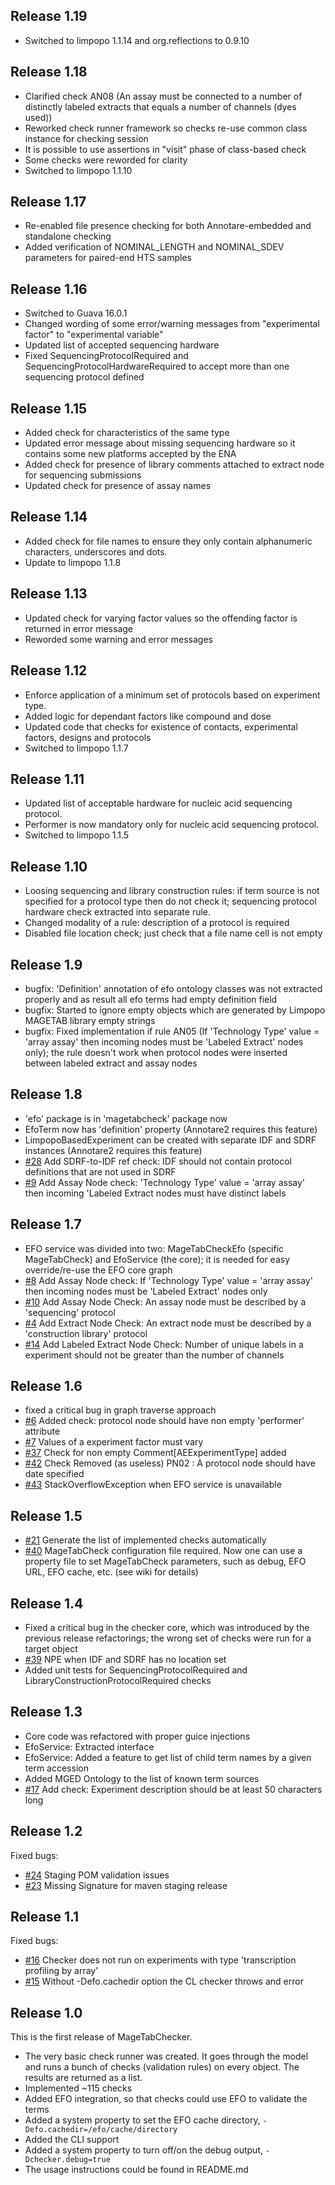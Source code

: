## Release 1.19

  * Switched to limpopo 1.1.14 and org.reflections to 0.9.10

## Release 1.18

  * Clarified check AN08 (An assay must be connected to a number of distinctly labeled extracts that equals a number of channels (dyes used))
  * Reworked check runner framework so checks re-use common class instance for checking session
  * It is possible to use assertions in "visit" phase of class-based check
  * Some checks were reworded for clarity
  * Switched to limpopo 1.1.10
  
## Release 1.17

  * Re-enabled file presence checking for both Annotare-embedded and standalone checking 
  * Added verification of NOMINAL_LENGTH and NOMINAL_SDEV parameters for paired-end HTS samples

## Release 1.16

  * Switched to Guava 16.0.1
  * Changed wording of some error/warning messages from "experimental factor" to "experimental variable"
  * Updated list of accepted sequencing hardware
  * Fixed SequencingProtocolRequired and SequencingProtocolHardwareRequired to accept more than one sequencing protocol defined

## Release 1.15

  * Added check for characteristics of the same type
  * Updated error message about missing sequencing hardware so it contains some new platforms accepted by the ENA
  * Added check for presence of library comments attached to extract node for sequencing submissions
  * Updated check for presence of assay names

## Release 1.14

  * Added check for file names to ensure they only contain alphanumeric characters, underscores and dots.
  * Update to limpopo 1.1.8

## Release 1.13

  * Updated check for varying factor values so the offending factor is returned in error message
  * Reworded some warning and error messages

## Release 1.12

 * Enforce application of a minimum set of protocols based on experiment type.
 * Added logic for dependant factors like compound and dose
 * Updated code that checks for existence of contacts, experimental factors, designs and protocols
 * Switched to limpopo 1.1.7

## Release 1.11

 * Updated list of acceptable hardware for nucleic acid sequencing protocol.
 * Performer is now mandatory only for nucleic acid sequencing protocol.
 * Switched to limpopo 1.1.5

## Release 1.10

 * Loosing sequencing and library construction rules: if term source is not specified for a protocol type then do not check it; sequencing protocol hardware check extracted into separate rule.
 * Changed modality of a rule: description of a protocol is required
 * Disabled file location check; just check that a file name cell is not empty

## Release 1.9

 * bugfix: 'Definition' annotation of efo ontology classes was not extracted properly and as result all efo terms had empty definition field
 * bugfix: Started to ignore empty objects which are generated by Limpopo MAGETAB library empty strings
 * bugfix: Fixed implementation if rule AN05 (If 'Technology Type' value = 'array assay' then incoming nodes must be 'Labeled Extract' nodes only); the rule doesn't work when protocol nodes were inserted between labeled extract and assay nodes

## Release 1.8

 * 'efo' package is in 'magetabcheck' package now
 * EfoTerm now has 'definition' property (Annotare2 requires this feature)
 * LimpopoBasedExperiment can be created with separate IDF and SDRF instances (Annotare2 requires this feature)
 * [#28](https://github.com/arrayexpress/magetabcheck/issues/28) Add SDRF-to-IDF ref check: IDF should not contain protocol definitions that are not used in SDRF
 * [#9](https://github.com/arrayexpress/magetabcheck/issues/9) Add Assay Node check: 'Technology Type' value = 'array assay' then incoming 'Labeled Extract nodes must have distinct labels

## Release 1.7

 * EFO service was divided into two: MageTabCheckEfo (specific MageTabCheck) and EfoService (the core); it is needed
   for easy override/re-use the EFO core graph
 * [#8](https://github.com/arrayexpress/magetabcheck/issues/8) Add Assay Node check: If 'Technology Type' value = 'array assay' then incoming nodes must be 'Labeled Extract' nodes only
 * [#10](https://github.com/arrayexpress/magetabcheck/issues/10) Add Assay Node Check: An assay node must be described by a 'sequencing' protocol
 * [#4](https://github.com/arrayexpress/magetabcheck/issues/10) Add Extract Node Check: An extract node must be described by a 'construction library' protocol
 * [#14](https://github.com/arrayexpress/magetabcheck/issues/14) Add Labeled Extract Node Check: Number of unique labels in a experiment should not be greater than the number of channels

## Release 1.6

 * fixed a critical bug in graph traverse approach
 * [#6](https://github.com/arrayexpress/magetabcheck/issues/6)  Added check: protocol node should have non empty 'performer' attribute
 * [#7](https://github.com/arrayexpress/magetabcheck/issues/7)  Values of a experiment factor must vary
 * [#37](https://github.com/arrayexpress/magetabcheck/issues/37) Check for non empty Comment[AEExperimentType] added
 * [#42](https://github.com/arrayexpress/magetabcheck/issues/42) Check Removed (as useless) PN02 : A protocol node should have date specified
 * [#43](https://github.com/arrayexpress/magetabcheck/issues/43) StackOverflowException when EFO service is unavailable

## Release 1.5

 * [#21](https://github.com/arrayexpress/magetabcheck/issues/21) Generate the list of implemented checks automatically
 * [#40](https://github.com/arrayexpress/magetabcheck/issues/40) MageTabCheck configuration file required.
   Now one can use a property file to set MageTabCheck parameters, such as debug, EFO URL, EFO cache, etc. (see wiki for details)

## Release 1.4

 * Fixed a critical bug in the checker core, which was introduced by the previous release refactorings; the wrong set of checks were run for a target object
 * [#39](https://github.com/arrayexpress/magetabcheck/issues/39) NPE when IDF and SDRF has no location set
 * Added unit tests for SequencingProtocolRequired and LibraryConstructionProtocolRequired checks

## Release 1.3

 * Core code was refactored with proper guice injections
 * EfoService: Extracted interface
 * EfoService: Added a feature to get list of child term names by a given term accession
 * Added MGED Ontology to the list of known term sources
 * [#17](https://github.com/arrayexpress/magetabcheck/issues/23) Add check: Experiment description should be at least 50 characters long

## Release 1.2

Fixed bugs:

 * [#24](https://github.com/arrayexpress/magetabcheck/issues/24) Staging POM validation issues
 * [#23](https://github.com/arrayexpress/magetabcheck/issues/23) Missing Signature for maven staging release

## Release 1.1

Fixed bugs:

 * [#16](https://github.com/arrayexpress/magetabcheck/issues/16) Checker does not run on experiments with type 'transcription profiling by array'
 * [#15](https://github.com/arrayexpress/magetabcheck/issues/16) Without -Defo.cachedir option the CL checker throws and error

## Release 1.0

This is the first release of MageTabChecker.

 * The very basic check runner was created. It goes through the model and runs a bunch of checks (validation rules) on every object. The results are returned as a list.
 * Implemented ~115 checks
 * Added EFO integration, so that checks could use EFO to validate the terms
 * Added a system property to set the EFO cache directory, `-Defo.cachedir=/efo/cache/directory`
 * Added the CLI support
 * Added a system property to turn off/on the debug output, `-Dchecker.debug=true`
 * The usage instructions could be found in README.md
